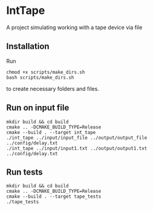 # IntTape
A project simulating working with a tape device via file

## Installation
Run 
```
chmod +x scripts/make_dirs.sh
bash scripts/make_dirs.sh
```
to create necessary folders and files.

## Run on input file
```
mkdir build && cd build
cmake .. -DCMAKE_BUILD_TYPE=Release
cmake --build . --target int_tape
./int_tape ../input/input_file ../output/output_file ../config/delay.txt
./int_tape ../input/input1.txt ../output/output1.txt ../config/delay.txt
```

## Run tests
```
mkdir build && cd build
cmake .. -DCMAKE_BUILD_TYPE=Release
cmake --build . --target tape_tests
./tape_tests
```